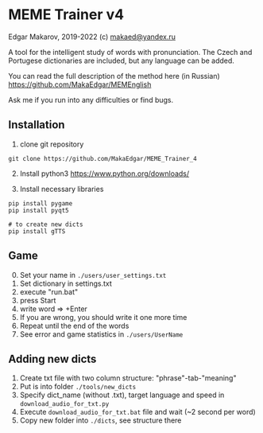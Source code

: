 # MEME Trainer v4
Edgar Makarov, 2019-2022 (c)
makaed@yandex.ru

A tool for the intelligent study of words with pronunciation.
The Czech and Portugese dictionaries are included, but any language can be added.

You can read the full description of the method here (in Russian)
https://github.com/MakaEdgar/MEMEnglish

Ask me if you run into any difficulties or find bugs. 


## Installation
1. clone git repository
```
git clone https://github.com/MakaEdgar/MEME_Trainer_4
```

2. Install python3
https://www.python.org/downloads/

3. Install necessary libraries
```
pip install pygame
pip install pyqt5

# to create new dicts
pip install gTTS    
```


## Game
0. Set your name in `./users/user_settings.txt`
1. Set dictionary in settings.txt
2. execute "run.bat"
3. press Start
4. write word => +Enter
5. If you are wrong, you should write it one more time
6. Repeat until the end of the words
7. See error and game statistics in `./users/UserName`

## Adding new dicts
1. Create txt file with two column structure: "phrase"-tab-"meaning"
2. Put is into folder `./tools/new_dicts`
3. Specify dict_name (without .txt), target language and speed in `download_audio_for_txt.py`
4. Execute `download_audio_for_txt.bat` file and wait (~2 second per word)
5. Copy new folder into `./dicts`, see structure there


